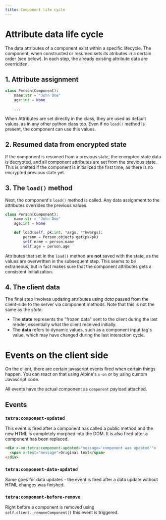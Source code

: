```yaml
---
title: Component life cycle
---
```


# Attribute data life cycle

The data attributes of a component exist within a specific lifecycle. The component, when constructed or resumed sets its atributes in a certain order (see below). In each step, the already existing attribute data are overridden.

## 1. Attribute assignment

```python
class Person(Component):
    name:str = "John Doe"
    age:int = None

    ...
```

When Attributes are set directly in the class, they are used as default values, as in any other python class too. Even if no `load()` method is present, the component can use this values.

## 2. Resumed data from encrypted state

If the component is resumed from a previous state, the encrypted state data is decrypted, and all component attributes are set from the previous state.
This is omitted if the component is initialized the first time, as there is no encrypted previous state yet.

## 3. The `load()` method

Next, the component's `load()` method is called. Any data assignment to the attributes overrides the previous values.

```python
class Person(Component):
    name:str = "John Doe"
    age:int = None

    def load(self, pk:int, *args, **kwargs):
        person = Person.objects.get(pk=pk)
        self.name = person.name
        self.age = person.age
```

Attributes that set in the `load()` method are **not** saved with the state, as the values are overwritten in the subsequent step. This seems to be extraneous, but in fact makes sure that the component attributes gets a consistent initialization.


## 4. The client data

The final step involves updating attributes using *data* passed from the client-side to the server via component methods. Note that this is not the same as the *state*:

 * The **state** represents the "frozen data" sent to the client during the last render, essentially what the client received initially. 
 * The **data** refers to dynamic values, such as a component input tag's value, which may have changed during the last interaction cycle.


# Events on the client side

On the client, there are certain javascript events fired when certain things happen. You can react on that using Alpine's `x-on` or by using custom Javascript code.

All events have the actual component as `component` payload attached.

## Events

### `tetra:component-updated`
This event is fired after a component has called a public method and the new HTML is completely morphed into the DOM.
It is also fired after a component has been replaced.

```html
<div x-on:tetra:component-updated="message='component was updated'">
  <span x-text="message">Original text</span>
</div>
```

### `tetra:component-data-updated`

Same goes for data updates - the event is fired after a data update without HTML changes was finished.

### `tetra:component-before-remove`

Right before a component is removed using `self.client._removeComponent()` this event is triggered.